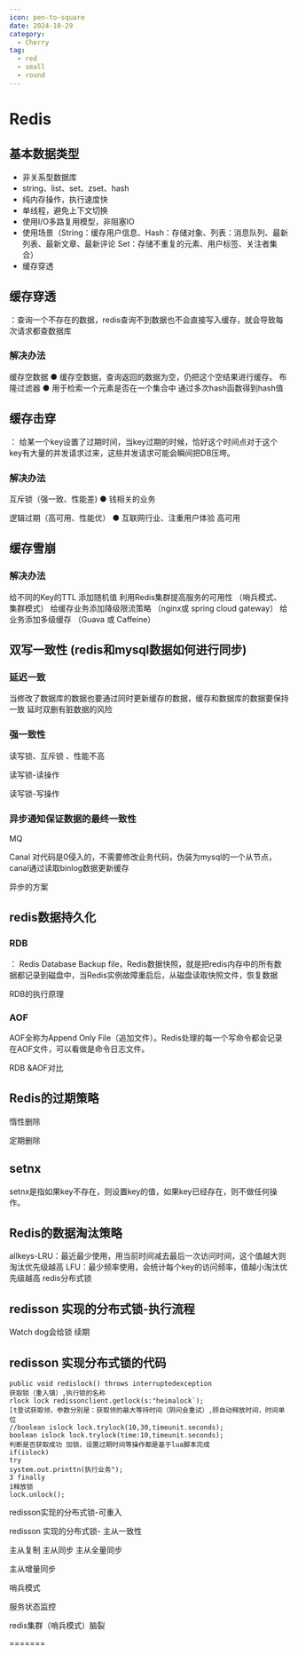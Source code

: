 ```yaml
---
icon: pen-to-square
date: 2024-10-29
category:
  - Cherry
tag:
  - red
  - small
  - round
---
```

# Redis
## 基本数据类型
* 非关系型数据库
*  string、list、set、zset、hash
*  纯内存操作，执行速度快
*  单线程，避免上下文切换
*  使用I/O多路复用模型，非阻塞IO
*  使用场景（String：缓存用户信息、Hash：存储对象、列表：消息队列、最新列表、最新文章、最新评论 Set：存储不重复的元素、用户标签、关注者集合）
* 缓存穿透

## 缓存穿透
：查询一个不存在的数据，redis查询不到数据也不会直接写入缓存，就会导致每次请求都查数据库

### 解决办法
缓存空数据
● 缓存空数据，查询返回的数据为空，仍把这个空结果进行缓存。
布隆过滤器
● 用于检索一个元素是否在一个集合中
通过多次hash函数得到hash值

## 缓存击穿
： 给某一个key设置了过期时间，当key过期的时候，恰好这个时间点对于这个key有大量的并发请求过来，这些并发请求可能会瞬间把DB压垮。

### 解决办法
互斥锁（强一致、性能差)
● 钱相关的业务

逻辑过期（高可用、性能优）
● 互联网行业、注重用户体验  高可用

## 缓存雪崩

### 解决办法
给不同的Key的TTL 添加随机值
利用Redis集群提高服务的可用性 （哨兵模式、集群模式）
给缓存业务添加降级限流策略   	（nginx或 spring cloud gateway）
给业务添加多级缓存		（Guava 或  Caffeine）

## 双写一致性 (redis和mysql数据如何进行同步)
### 延迟一致
当修改了数据库的数据也要通过同时更新缓存的数据，缓存和数据库的数据要保持一致
延时双删有脏数据的风险

### 强一致性
读写锁、互斥锁 、性能不高

读写锁-读操作

读写锁-写操作


### 异步通知保证数据的最终一致性 
MQ

Canal
对代码是0侵入的，不需要修改业务代码，伪装为mysql的一个从节点，canal通过读取binlog数据更新缓存

异步的方案


## redis数据持久化
### RDB
： Redis Database Backup file，Redis数据快照，就是把redis内存中的所有数据都记录到磁盘中，当Redis实例故障重启后，从磁盘读取快照文件，恢复数据

RDB的执行原理

### AOF
AOF全称为Append Only File（追加文件）。Redis处理的每一个写命令都会记录在AOF文件，可以看做是命令日志文件。

RDB &AOF对比

## Redis的过期策略
惰性删除

定期删除

## setnx
setnx是指如果key不存在，则设置key的值，如果key已经存在，则不做任何操作。

## Redis的数据淘汰策略


allkeys-LRU：最近最少使用，用当前时间减去最后一次访问时间，这个值越大则淘汰优先级越高
LFU：最少频率使用，会统计每个key的访问频率，值越小淘汰优先级越高
redis分布式锁


## redisson 实现的分布式锁-执行流程
Watch dog会给锁 续期

## redisson 实现分布式锁的代码
```
public void redislock() throws interruptedexception
获取锁（重入镇）,执行锁的名称
rlock lock redissonclient.getlock(s:"heimalock`);
[t登试获取领，参数分别是：获取领的最大等持时间（阴问会重试）,顾自动释放时间，时间单位
//boolean islock lock.trylock(10,30,timeunit.seconds);
boolean islock lock.trylock(time:10,timeunit.seconds);
判断是否获取成功 加锁，设置过期时间等操作都是基于lua脚本完成
if(islock)
try
system.out.printtn(执行业务");
3 finally
1释放锁
lock.unlock();
```
redisson实现的分布式锁-可重入

redisson 实现的分布式锁- 主从一致性

主从复制
主从同步
主从全量同步



主从增量同步


哨兵模式

服务状态监控

redis集群（哨兵模式）脑裂

=======


